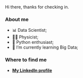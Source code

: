 Hi there, thanks for checking in.

### About me
- 📊 Data Scientist;
- 🧑‍🔬 Physicist;
- 🐍 Python enthusiast;
- 🌱 I’m currently learning Big Data;

### Where to find me
- **[My LinkedIn profile](https://www.linkedin.com/in/jg-moreno/)**
